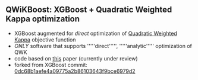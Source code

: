 QWiKBoost: XGBoost + Quadratic Weighted Kappa optimization
--------
* XGBoost augmented for *direct* optimization of [Quadratic Weighted Kappa](https://www.kaggle.com/c/asap-aes/details/evaluation) objective function
* *ONLY* software that supports '''''direct''''', '''''analytic''''' optimization of QWK
* code based on [this](https://www.dropbox.com/s/oj85rcradm6m56b/kappa.pdf) paper (currently under review)
* forked from XGBoost commit: [0dc68b1aefe4a09775a2b86103643f9bce6979d2](https://github.com/dmlc/xgboost/tree/0dc68b1aefe4a09775a2b86103643f9bce6979d2)
